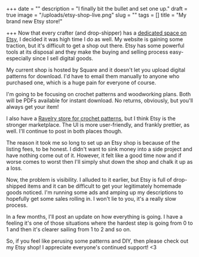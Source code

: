 +++
date = ""
description = "I finally bit the bullet and set one up."
draft = true
image = "/uploads/etsy-shop-live.png"
slug = ""
tags = []
title = "My brand new Etsy store!"

+++
Now that every crafter (and drop-shipper) has a [dedicated space on Etsy](https://www.etsy.com/shop/CodysCraftyCo), I decided it was high time I do as well. My website is gaining some traction, but it's difficult to get a shop out there. Etsy has some powerful tools at its disposal and they make the buying and selling process easy- especially since I sell digital goods.

My current shop is hosted by Square and it doesn't let you upload digital patterns for download. I'd have to email them manually to anyone who purchased one, which is a huge pain for everyone of course.

I'm going to be focusing on crochet patterns and woodworking plans. Both will be PDFs available for instant download. No returns, obviously, but you'll always get your item!

I also have a [Ravelry store for crochet patterns](https://www.ravelry.com/stores/codys-craft-corner), but I think Etsy is the stronger marketplace. The UI is more user-friendly, and frankly prettier, as well. I'll continue to post in both places though.

The reason it took me so long to set up an Etsy shop is because of the listing fees, to be honest. I didn't want to sink money into a side project and have nothing come out of it. However, it felt like a good time now and if worse comes to worst then I'll simply shut down the shop and chalk it up as a loss.

Now, the problem is visibility. I alluded to it earlier, but Etsy is full of drop-shipped items and it can be difficult to get your legitimately homemade goods noticed. I'm running some ads and amping up my descriptions to hopefully get some sales rolling in. I won't lie to you, it's a really slow process.

In a few months, I'll post an update on how everything is going. I have a feeling it's one of those situations where the hardest step is going from 0 to 1 and then it's clearer sailing from 1 to 2 and so on.

So, if you feel like perusing some patterns and DIY, then please check out my Etsy shop! I appreciate everyone's continued support! <3